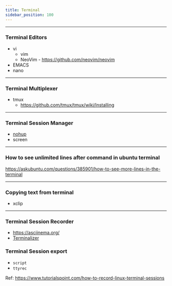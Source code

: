 ```yaml
---
title: Terminal
sidebar_position: 100
---
```

----
### Terminal Editors
- vi
  - vim
  - NeoVim - https://github.com/neovim/neovim
- EMACS
- nano

----
### Terminal Multiplexer
- tmux
  - https://github.com/tmux/tmux/wiki/Installing

----
### Terminal Session Manager
- [nohup](https://www.digitalocean.com/community/tutorials/nohup-command-in-linux)
- screen

----
### How to see unlimited lines after command in ubuntu terminal

https://askubuntu.com/questions/385901/how-to-see-more-lines-in-the-terminal

----
### Copying text from terminal

- xclip

---
### Terminal Session Recorder

- https://asciinema.org/
- [Terminalizer](https://github.com/faressoft/terminalizer)

### Terminal Session export 

- `script`
- `ttyrec`

Ref: https://www.tutorialspoint.com/how-to-record-linux-terminal-sessions
